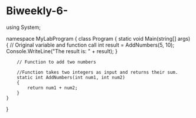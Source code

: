 # Biweekly-6-
using System;

namespace MyLabProgram
{
    class Program
    {
        static void Main(string[] args)
        {
            // Original variable and function call
            int result = AddNumbers(5, 10);
            Console.WriteLine("The result is: " + result);
        }

        // Function to add two numbers

        //Function takes two integers as input and returns their sum.
        static int AddNumbers(int num1, int num2)
        {
            return num1 + num2;
        }
    }
}
